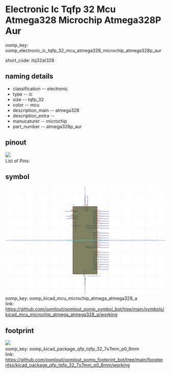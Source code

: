 # Electronic Ic Tqfp 32 Mcu Atmega328 Microchip Atmega328P Aur
oomp_key: oomp_electronic_ic_tqfp_32_mcu_atmega328_microchip_atmega328p_aur  

short_code: itq32at328
## naming details
* classification -- electronic
* type -- ic
* size -- tqfp_32
* color -- mcu
* description_main -- atmega328
* description_extra -- 
* manucaturer -- microchip
* part_number -- atmega328p_aur
## pinout
![](working_pinout_600.png)  
List of Pins:

## symbol

![](symbol/0/working/working_600.png)  
oomp_key: oomp_kicad_mcu_microchip_atmega_atmega328_a  
link: https://github.com/oomlout/oomlout_oomp_symbol_bot/tree/main/symbols/kicad_mcu_microchip_atmega_atmega328_a/working  


## footprint

![](footprint/0/working/working_600.png)  
oomp_key: oomp_kicad_package_qfp_tqfp_32_7x7mm_p0_8mm  
link: https://github.com/oomlout/oomlout_oomp_footprint_bot/tree/main/foootprntss/kicad_package_qfp_tqfp_32_7x7mm_p0_8mm/working  
